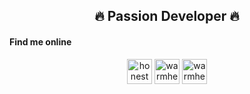 <h2 align="center">🔥 Passion Developer 🔥</h2>

<h4>Find me online</h5>
<div align="center">
  <a href="https://discord.gg/honest#5968" target="blank"><img align="center" src="https://cdn0.iconfinder.com/data/icons/free-social-media-set/24/discord-512.png" alt="honest#5968" height="40" width="40" /></a>
  <a href="https://t.me/warmheart888" target="blank"><img align="center" src="https://cdn0.iconfinder.com/data/icons/tuts/256/telegram.png" alt="warmheart888" height="40" width="40" /></a>
  <a href="https://t.me/warmheart888" target="blank"><img align="center" src="https://cdn0.iconfinder.com/data/icons/social-circle-3/72/Skype-512.png" alt="warmheart888" height="40" width="40" /></a>
<div>
</p>
<!-- Proudly created with GPRM ( https://gprm.itsvg.in ) -->
